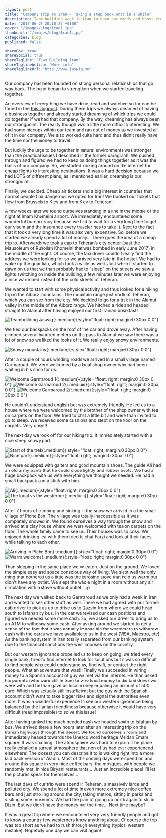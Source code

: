 ```yaml
---
layout: post
title: "Company trip to Iran - Taking a step back once in a while"
description: Team building week in Iran to open our minds and boost creativity and cohesion.
date: "2017-06-28 20:10:27 +0100"
cover: "/images/blog/Iran1.jpg"
thumbnail: "/images/blog/Iran1.jpg"
categories: blog
published: false

shareBox: true
shareSocial: true
shareTagline: "Team Building Iran"
shareTaglineAction: "More info"
shareTaglineUrl: "http://www.jaswig.be"
---
```


Our company has been founded on strong personal relationships that go way back. The bond began to strengthen when we started traveling together.
<!--more-->

An overview of everything we have done, read and watched so far can be found in the [this blogpost](http://www.jaswig.be/blog/2016/07/12/foundational-content-for-jaswig.html). During these trips we always dreamed of having a business together and already started dreaming of which trips we could do together if we had that company. By the way, dreaming has always been our strongpoint. The reality though was a little more difficult/interesting. We had some hiccups within our team and ran out of money as we invested all of it in our company. We also worked quite hard and thus didn’t really have the time nor the money to travel. 

But luckily the urge to be together in natural environments was stronger than the practical issues I described in the former paragraph. We pushed through and figured we had to keep on doing things together as it was the basis of our company. So, we started looking around on the internet for cheap flights to interesting destinations. It was a hard decision because we had LOTS of different plans, as I mentioned earlier, dreaming is our strongpoint. 

Finally, we decided. Cheap air tickets and a big interest in countries that normal people find dangerous we opted for Iran! We booked our tickets that flew from Brussels to Kiev and from Kiev to Teheran!

A few weeks later we found ourselves standing in a line in the middle of the night at Imam Khomeini airport. We immediately encountered some wonderful bureaucracy because we had to wait for a very long time to get our visum and the insurance every traveler has to take :). Next to the fact that it took a very long time it was also very expensive. So, before we started we already spend a lot of money… There goes the idea of a cheap trip :p. Afterwards we took a cap to Teheran’s city center (past the Mausoleum of Ruhollah Khomeini that was bombed in early June 2017) in the middle of the night. Of course, the taxi driver couldn’t really find the address we were looking for so we arrived very late in the hostel. We had to wake up the guardian, which took a while as well. Just when it started to dawn on us that we than probably had to “sleep” on the streets we saw a lights switching on inside the building, a few minutes later we were enjoying a nice warm bed instead of the cold streets of Teheran.

We wanted to start with some physical activity and thus looked for a hiking trip in the Alborz mountains. The mountain range just north of Teheran, which you can see from the city. We decided to go for a trek in the Alamut valley in the middle of the Alborz range. We hitched a ride and headed straight to Alamut after having enjoyed our first Iranian breakfast!

![Teambuilding Jaswig](/images/blog/Iran14.jpg){:.medium}{:style="float: right; margin:0 30px 0 0"}

We tied our backpacks on the roof of the car and drove away. After having climbed several hundred meters on the pass to Alamut we saw there was a lot of snow so we liked the looks of it. We really enjoy snowy environments.

![Snowy mountains](/images/blog/Iran15.jpg){:.medium}{:style="float: right; margin:0 30px 0 0"}

After a couple of hours winding roads we arrived in a small village named Garmaroud. We were welcomed by a local shop owner who had been waiting in his shop for us.

![Welcome Garmaroud 1](/images/blog/Iran5.jpg){:.medium}{:style="float: right; margin:0 30px 0 0"}
![Welcome Garmaroud 2](/images/blog/Iran6.jpg){:.medium}{:style="float: right; margin:0 30px 0 0"}
![Welcome Garmaroud 2](/images/blog/Iran12.jpg){:.medium}{:style="float: right; margin:0 30px 0 0"}

He couldn’t understand english but was extremely friendly. He led us to a house where we were welcomed by the brother of the shop owner with tea on carpets on the floor. We tried to chat a little bit and were than invited to go to sleep. We received some cushions and slept on the floor on the carpets. Very cosy!!!

The next day we took off for our hiking trip. It immediately started with a nice steep snowy part.

![Start of the trek](/images/blog/Iran7.jpg){:.medium}{:style="float: right; margin:0 30px 0 0"}
![Nice part](/images/blog/Iran16.jpg){:.medium}{:style="float: right; margin:0 30px 0 0"}

We were equipped with gaiters and good mountain shoes. The guide Ali had an old army pants that he could close tightly and rubber boots. We had a huge backpack with us with everything we thought we needed. He had a small backpack and a stick with him. 

![Ali](/images/blog/Iran13.jpg){:.medium}{:style="float: right; margin:0 30px 0 0"}
![The local vs the westerner](/images/blog/Iran9.jpg){:.medium}{:style="float: right; margin:0 30px 0 0"}

After 7 hours of climbing and sinking in the snow we arrived in a the small village of Piche Bon. The village was totally inaccessible as it was completely snowed in. We found ourselves a way through the snow and arrived at a clay house where we were welcomed with tea on carpets on the floor. The whole family came to see us.  Their houses was so cosy. We enjoyed drinking tea with them tried to chat Farzi and look at their faces while talking to each other. 

![Arriving in Piche Bon](/images/blog/Iran8.jpg){:.medium}{:style="float: right; margin:0 30px 0 0"}
![Warm welcome](/images/blog/Iran4.jpg){:.medium}{:style="float: right; margin:0 30px 0 0"}

Than sleeping in the same place we've eaten. Just on the ground. We loved the simple easy and space conscious way of living. We slept well the only thing that bothered us a little was the kerosine stove that held us warm but didn’t have any outlet. We slept the whole night in a room without any air circulation with a stove without outlet… :p 

The next day we walked back to Garmaroud as we only had a week in Iran and wanted to see other stuff as well. There we had agreed with our former cab driver to pick us up to drive us to Qazvin from where we could head south to Isfahan by bus. In the car we revised our cash positions and figured we needed some more cash. So, we asked our driver to bring us to an ATM to withdraw some cash. After asking around we started to get a sense of the fact that it was actually impossible for westerners to withdraw cash with the cards we have available to us in the west (VISA, Maestro, etc). As the banking system in Iran totally separated from our banking system due to the financial sanctions the west imposes on the country. 

But our western ignorance propelled us to keep on going: we tried every single bank, tried to find internet to look for solutions but it was so difficult to find people who could understand us, find wifi, or contact the right people. What an adventure that was!!! Finally we succeeded in wiring money to a Spanish account of guy we met via the internet. He than asked his parents (who were still in Iran) to wire local money to the taxi driver we were with and he than gave us local money equaling an amount of 500 euro. Which was actually still insufficient but the guy with the Spanish account didn’t want to take bigger risks and signal the authorities even more. It was a wonderful experience to see our western ignorance being balanced by the Iranian friendliness because otherwise it would have very difficult (read impossible) to solve this issue!

After having tanked the much needed cash we headed south to Isfahan by bus. We arrived there a few hours later after an interesting trip on the Iranian highways through the desert. We found ourselves a room and immediately headed towards the Unesco word heritage Meidan Emam square. It was stunning. The atmosphere was hard to explain. The place really exhaled a surreal atmosphere that non of us had ever experienced elsewhere! The closest you can describe it to is walking right into a more laid back version of Aladin. Most of the coming days were spend on and around this square in very nice coffee bars, the mosques, with people we randomly met, in nice Biryani restaurants… Just an incredible place! I’ll let the pictures speak for themselves… 

The last days of our trip were spend in Teheran, a massively large and polluted city. We spend a lot of time in even more extremely nice coffee bars and just strolling around the city, taking metros, sitting in parks and visiting some museums. We had the plan of going up north again to ski in Dizin. But we didn’t have the money nor the time… Next time maybe?

It was a great trip where we encountered very very friendly people and got to know a country few westerners know anything about. Of course the trip was too short as we had to rush through everything (typical western mistake). Hopefully one day we can visit again!
